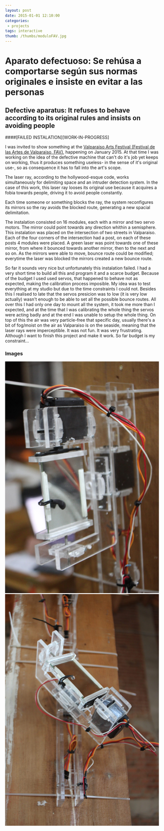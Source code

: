 ```yaml
---
layout: post
date: 2015-01-01 12:10:00
categories:
 - projects
tags: interactive
thumb: /thumbs/moduloFAV.jpg
---
```

# Aparato defectuoso: Se rehúsa a comportarse según sus normas originales e insiste en evitar a las personas

## Defective aparatus: It refuses to behave according to its original rules and insists on avoiding people

####[FAILED INSTALATION][WORK-IN-PROGRESS]

I was invited to show something at the [Valparaiso Arts Festival (Festival de las Artes de Valparaiso, FAV)](http://festivalartesvalpo.cl/actividades/aparato-defectuoso/), happening on January 2015. 
At that time I was working on the idea of the defective machine that can't do it's job yet keeps on working, thus it produces something useless- in the sense of it's original use-, so as consequence it has to fall into the art's scope.

The laser ray, according to the hollywood-esque code, works simultaneously for delimiting space and an intruder detection system. In the case of this work, this laser ray looses its original use because it acquires a fobia towards people, driving it to avoid people constantly.

Each time someone or something blocks the ray, the system reconfigures its mirrors so the ray avoids the blocked route, generating a new spacial delimitation.

The instalation consisted on 16 modules, each with a mirror and two servo motors. The mirror could point towards any direction whithin a semisphere.
This instalation was placed on the intersection of two streets in Valparaiso. Each of the four corners of the intersection had a post, on each of these posts 4 modules were placed. A green laser was point towards one of these mirror, from where it bounced towards another mirror, then to the next and so on. As the mirrors were able to move, bounce route could be modified; everytime the laser was blocked the mirrors created a new bounce route.

So far it sounds very nice but unfortunately this instalation failed. I had a very short time to build all this and program it and a scarce budget.
Because of the budget I used used servos, that happened to behave not as expected, making the calibration process imposible. My idea was to test everything at my studio but due to the time constraints I could not. Besides this I realised to late that the servos presicion was to low (it is very low actually) wasn't enough to be able to set all the possible bounce routes. All over this I had only one day to mount all the system, it took me more than I expected, and at the time that I was calibrating the whole thing the servos were acting badly and at the end I was unable to setup the whole thing. On top of this the air was very particle-free that specific day, usually there's a bit of fog/moist on the air as Valparaiso is on the seaside, meaning that the laser rays were imperceptible.
It was not fun. It was very frustrating. Although I want to finish this project and make it work. So far budget is my constraint...

### Images
![image](/img/modulo1.jpg)
![image](/img/modulo2.jpg)